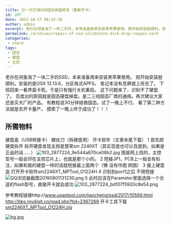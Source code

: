 ```yaml
---
title: 记一次亿储SSD固态掉盘修复（重新开卡）
id: 207
date: 2023-10-17 08:43:38
auther: admin
excerpt: 老孙在闲鱼淘了一块二手的，本来准备用来安装黑苹果使用。刚开始安装挺顺利，安装的是，分区格式。笔记本没有息屏就上班去了。下班回来一看界面卡死。于是只有强行关机重启。这下问题来了，识别不了硬盘了。百度出的原因就是固态硬盘掉盘。是二三线固态厂商的通病。再次建议大家还是买大厂的产品。有教程说分钟拯救固态。试了一晚上不行。看了第二种方法就是去开卡量产。摸索了一晚上终于成功了！！！所需物料硬盘盒（转接卡）螺丝刀（拆硬盘用）开卡软件（文章末尾下载）首先把硬盘拆开拆开硬盘发现主控是慧荣（其实百度也可以百度到，如果是正品的话……）图是网上找的，主控型号一般会印在主控芯片上，也就是那个小的。短接
permalink: /archives/repair-of-ssd-solidstate-disk-drop-reopen-card
categories:
 - share
tags: 
 - 固态
 - 硬盘
 - 主控
---
```


老孙在闲鱼淘了一块二手的SSD，本来准备用来安装黑苹果使用。
刚开始安装挺顺利，安装的是OSX 12.13.6，分区格式APFS。
笔记本没有息屏就上班去了。
下班回来一看界面卡死。于是只有强行关机重启。
这下问题来了，识别不了硬盘了。
百度出的原因就是固态硬盘掉盘。是二三线固态厂商的通病。再次建议大家还是买大厂的产品。
有教程说30分钟拯救固态。试了一晚上不行。
看了第二种方法就是去开卡量产。
摸索了一晚上终于成功了！！！

所需物料
----

 硬盘盒（USB转接卡） 螺丝刀（拆硬盘用） 开卡软件（文章末尾下载）
1 首先把硬盘拆开 拆开硬盘发现主控是慧荣sm 2246XT（其实百度也可以百度到，如果是正品的话……）
![103_2877224_9e544a870ce08b2.jpg][1]
图是网上找的，主控型号一般会印在主控芯片上，也就是那个小的。
2 短接JP1，PCB上一般会有标注，如果和我的硬盘一样的话就短接最上面两个（懒 没有作图 网图）
3 接上硬盘盒 打开开卡软件sm2246XT_MPTool_O1224H
4 识别到port1之后 不用短接 
![QQ浏览器截图20190801131230.png][2]
5 此时应该在Parameter里面选择一个合适的flash型号，直接开卡就会成功
![103_2877224_bd107f5920c8e54.png][3]


 参考教程链接http://www.upantool.com/jiaocheng/ssd/2017/10569.html
        http://bbs.mydigit.cn/read.php?tid=2367269
  开卡工具下载[sm2246XT_MPTool_O1224H.zip][4]


![bg.jpg][5]


  [1]: https://xy07-1251893119.costj.myqcloud.com/2019/08/01/868332940.jpg
  [2]: https://xy07-1251893119.costj.myqcloud.com/2019/08/01/3281558957.png
  [3]: https://xy07-1251893119.costj.myqcloud.com/2019/08/01/252432522.png
  [4]: https://xy07-1251893119.costj.myqcloud.com/2019/08/01/2111427864.zip
  [5]: https://xy07-1251893119.costj.myqcloud.com/2020/12/21/3940912839.jpg